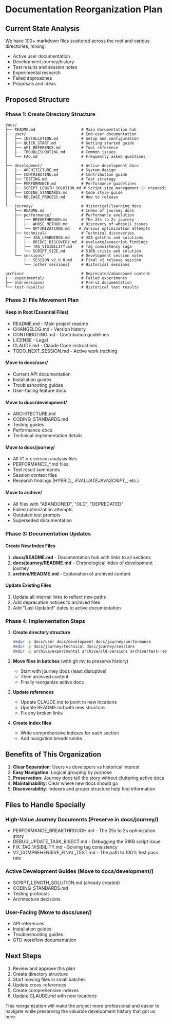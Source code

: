 # Documentation Reorganization Plan

## Current State Analysis
We have 100+ markdown files scattered across the root and various directories, mixing:
- Active user documentation
- Development journey/history
- Test results and session notes
- Experimental research
- Failed approaches
- Proposals and ideas

## Proposed Structure

### Phase 1: Create Directory Structure
```
docs/
├── README.md                    # Main documentation hub
├── user/                        # End-user documentation
│   ├── INSTALLATION.md          # Setup and configuration
│   ├── QUICK_START.md           # Getting started guide
│   ├── API_REFERENCE.md         # Tool reference
│   ├── TROUBLESHOOTING.md       # Common issues
│   └── FAQ.md                   # Frequently asked questions
│
├── development/                 # Active development docs
│   ├── ARCHITECTURE.md          # System design
│   ├── CONTRIBUTING.md          # Contribution guide
│   ├── TESTING.md               # Test strategy
│   ├── PERFORMANCE.md           # Performance guidelines
│   ├── SCRIPT_LENGTH_SOLUTION.md # Script size management (✓ created)
│   ├── CODING_STANDARDS.md      # Code style guide
│   └── RELEASE_PROCESS.md       # How to release
│
└── journey/                     # Historical/learning docs
    ├── README.md                # Index of journey docs
    ├── performance/             # Performance evolution
    │   ├── BREAKTHROUGH.md      # The 25s to 2s journey
    │   ├── WHOSE_METHOD.md      # Discovery of whose() issues
    │   └── OPTIMIZATIONS.md    # Various optimization attempts
    ├── technical/               # Technical discoveries
    │   ├── JXA_LEARNINGS.md     # JXA gotchas and solutions
    │   ├── BRIDGE_DISCOVERY.md  # evaluateJavascript findings
    │   ├── TAG_VISIBILITY.md    # Tag consistency saga
    │   └── SCRIPT_SIZE.md       # 51KB crisis and solution
    └── sessions/                # Development session notes
        ├── SESSION_v2.0.0.md    # Final v2 release session
        └── [other sessions]     # Historical sessions

archive/                         # Deprecated/abandoned content
├── experimental/                # Failed experiments
├── old-versions/                # Pre-v2 documentation
└── test-results/                # Historical test results
```

### Phase 2: File Movement Plan

#### Keep in Root (Essential Files)
- README.md - Main project readme
- CHANGELOG.md - Version history
- CONTRIBUTING.md - Contribution guidelines  
- LICENSE - Legal
- CLAUDE.md - Claude Code instructions
- TODO_NEXT_SESSION.md - Active work tracking

#### Move to docs/user/
- Current API documentation
- Installation guides
- Troubleshooting guides
- User-facing feature docs

#### Move to docs/development/
- ARCHITECTURE.md
- CODING_STANDARDS.md
- Testing guides
- Performance docs
- Technical implementation details

#### Move to docs/journey/
- All V1.x.x version analysis files
- PERFORMANCE_*.md files
- Test result summaries
- Session context files
- Research findings (HYBRID_*, EVALUATEJAVASCRIPT_*, etc.)

#### Move to archive/
- All files with "ABANDONED", "OLD", "DEPRECATED" 
- Failed optimization attempts
- Outdated test prompts
- Superseded documentation

### Phase 3: Documentation Updates

#### Create New Index Files
1. **docs/README.md** - Documentation hub with links to all sections
2. **docs/journey/README.md** - Chronological index of development journey
3. **archive/README.md** - Explanation of archived content

#### Update Existing Files
1. Update all internal links to reflect new paths
2. Add deprecation notices to archived files
3. Add "Last Updated" dates to active documentation

### Phase 4: Implementation Steps

1. **Create directory structure**
   ```bash
   mkdir -p docs/user docs/development docs/journey/performance
   mkdir -p docs/journey/technical docs/journey/sessions
   mkdir -p archive/experimental archive/old-versions archive/test-results
   ```

2. **Move files in batches** (with git mv to preserve history)
   - Start with journey docs (least disruptive)
   - Then archived content
   - Finally reorganize active docs

3. **Update references**
   - Update CLAUDE.md to point to new locations
   - Update README.md with new structure
   - Fix any broken links

4. **Create index files**
   - Write comprehensive indexes for each section
   - Add navigation breadcrumbs

## Benefits of This Organization

1. **Clear Separation**: Users vs developers vs historical interest
2. **Easy Navigation**: Logical grouping by purpose
3. **Preservation**: Journey docs tell the story without cluttering active docs
4. **Maintainability**: Clear where new docs should go
5. **Discoverability**: Indexes and proper structure help find information

## Files to Handle Specially

### High-Value Journey Documents (Preserve in docs/journey/)
- PERFORMANCE_BREAKTHROUGH.md - The 25s to 2s optimization story
- DEBUG_UPDATE_TASK_BISECT.md - Debugging the 51KB script issue
- FIX_TAG_VISIBILITY.md - Solving tag consistency
- V2_COMPREHENSIVE_FINAL_TEST.md - The path to 100% test pass rate

### Active Development Guides (Move to docs/development/)
- SCRIPT_LENGTH_SOLUTION.md (already created)
- CODING_STANDARDS.md
- Testing protocols
- Architecture decisions

### User-Facing (Move to docs/user/)
- API references
- Installation guides
- Troubleshooting guides
- GTD workflow documentation

## Next Steps

1. Review and approve this plan
2. Create directory structure
3. Start moving files in small batches
4. Update cross-references
5. Create comprehensive indexes
6. Update CLAUDE.md with new locations

This reorganization will make the project more professional and easier to navigate while preserving the valuable development history that got us here.